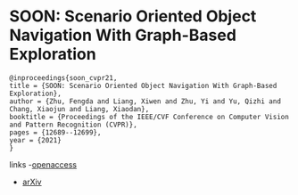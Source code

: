 # SOON: Scenario Oriented Object Navigation With Graph-Based Exploration

```
@inproceedings{soon_cvpr21,
title = {SOON: Scenario Oriented Object Navigation With Graph-Based Exploration},
author = {Zhu, Fengda and Liang, Xiwen and Zhu, Yi and Yu, Qizhi and Chang, Xiaojun and Liang, Xiaodan},
booktitle = {Proceedings of the IEEE/CVF Conference on Computer Vision and Pattern Recognition (CVPR)},
pages = {12689--12699},
year = {2021}
}
```
links
-[openaccess](http://openaccess.thecvf.com//content/CVPR2021/html/Zhu_SOON_Scenario_Oriented_Object_Navigation_With_Graph-Based_Exploration_CVPR_2021_paper.html)
- [arXiv](https://arxiv.org/abs/2103.17138)
